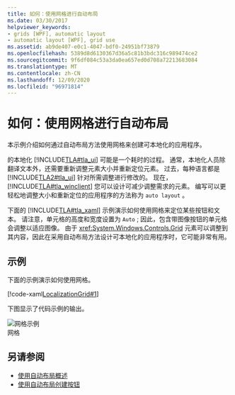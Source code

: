 ```yaml
---
title: 如何：使用网格进行自动布局
ms.date: 03/30/2017
helpviewer_keywords:
- grids [WPF], automatic layout
- automatic layout [WPF], grid use
ms.assetid: ab9de407-e0c1-4047-bdf0-24951bf73879
ms.openlocfilehash: 5389d8d6130367d36a5c81b3bdc316c989474ce2
ms.sourcegitcommit: 9f6df084c53a3da0ea657ed0d708a72213683084
ms.translationtype: MT
ms.contentlocale: zh-CN
ms.lasthandoff: 12/09/2020
ms.locfileid: "96971814"
---
```

# <a name="how-to-use-a-grid-for-automatic-layout"></a>如何：使用网格进行自动布局
本示例介绍如何通过自动布局方法使用网格来创建可本地化的应用程序。  
  
 的本地化 [!INCLUDE[TLA#tla_ui](../../../includes/tlasharptla-ui-md.md)] 可能是一个耗时的过程。 通常，本地化人员除翻译文本外，还需要重新调整元素大小并重新定位元素。 过去，每种语言都是 [!INCLUDE[TLA2#tla_ui](../../../includes/tla2sharptla-ui-md.md)] 针对所需调整进行修改的。 现在， [!INCLUDE[TLA#tla_winclient](../../../includes/tlasharptla-winclient-md.md)] 您可以设计可减少调整需求的元素。 编写可以更轻松地调整大小和重新定位的应用程序的方法称为 `auto layout` 。  
  
 下面的 [!INCLUDE[TLA#tla_xaml](../../../includes/tlasharptla-xaml-md.md)] 示例演示如何使用网格来定位某些按钮和文本。 请注意，单元格的高度和宽度设置为 `Auto` ; 因此，包含带图像按钮的单元格会调整以适应图像。 由于 <xref:System.Windows.Controls.Grid> 元素可以调整到其内容，因此在采用自动布局方法设计可本地化的应用程序时，它可能非常有用。  
  
## <a name="example"></a>示例  
 下面的示例演示如何使用网格。  
  
 [!code-xaml[LocalizationGrid#1](~/samples/snippets/csharp/VS_Snippets_Wpf/LocalizationGrid/CS/Pane1.xaml#1)]  
  
 下图显示了代码示例的输出。  
  
 ![网格示例](./media/glob-grid.png "glob_grid")  
网格  
  
## <a name="see-also"></a>另请参阅

- [使用自动布局概述](use-automatic-layout-overview.md)
- [使用自动布局创建按钮](how-to-use-automatic-layout-to-create-a-button.md)
